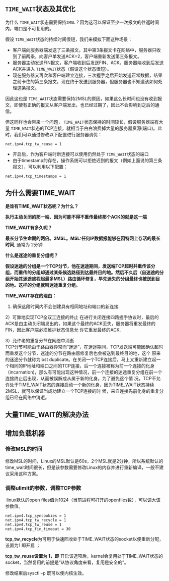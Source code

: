 ## `TIME_WAIT`状态及其优化

为什么 `TIME_WAIT`状态需要保持`2MSL`？因为这可以保证至少一次报文的往返时间内，端口是不可复用的。

假设 `TIME_WAIT`状态的持续时间很短，我们来模拟下面这种场景：

- 客户端向服务器端发送了三条报文，其中第3条报文卡在网络中，服务器只收到了前两条，向客户单发送ACK=2，客户端重新发送第三条报文。
- 服务器主动发送FIN报文，客户端收到后发送FIN、ACK，服务器端收到后发送ACK并进入 `TIME_WAIT`状态（假设这个状态很短）。
- 现在服务器又再次和客户端建立连接，三次握手之后开始发送正常数据，结果之前卡住的第三条报文，现在终于发送到服务器，但服务器也不知道该如何处理这条报文。

因此这也是 `TIME_WAIT`状态需要保持2MSL的原因，如果这么长时间也没有收到报文，即使有正确的报文从客户端发出，也已经过期了，因此不会影响到之后的通信。



但这同样也会带来一个问题， `TIME_WAIT`状态保持的时间较长，假设服务器端有大量 `TIME_WAIT`状态的TCP连接，就相当于白白浪费掉大量的服务器资源(端口)。此时，我们可以通过修改以下配置进行服务器调优：

```
net.ipv4.tcp_tw_reuse = 1
```

- 开启后，作为客户端时新连接可以使用仍然处于 `TIME_WAIT`状态的端口
- 由于timestamp的存在，操作系统可以拒绝迟到的报文（例如上面说的第三条报文），可以利用以下配置：

```
net.ipv4.tcp_timestamps = 1
```







## 为什么需要TIME_WAIT

 **是谁有TIME_WAIT状态呢？为什么？**

​        **执行主动关闭的那一端、因为可能不得不重传最终那个ACK的就是这一端**

**TIME_WAIT有多久呢？**

​        **最长分节生命期的两倍。2MSL。MSL:任何IP数据报能够在因特网上存活的最长时间**, 通常为 2分钟

 **什么是迷途的重复分组呢？**

**假设迷途的分组是一个TCP分节，他在迷途期间，发送端TCP超时并重传该分组，而重传的分组却通过某条候选路径到达最终目的地。然后不久后（自迷途的分组开始其迷途旅程起最多MSL）路由循环修复，早先迷失的分组最终也被送到目的地。这样的分组就叫迷途重复分组。**



**TIME_WAIT存在的理由：**

1) 确保这段时间内不会创建具有相同地址和端口的新连接.

2）可靠地实现TCP全双工连接的终止
    在进行关闭连接四路握手协议时，最后的ACK是由主动关闭端发出的，如果这个最终的ACK丢失，服务器将重发最终的FIN，因此客户端必须维护状态信息允 许它重发最终的ACK.

3）允许老的重复分节在网络中消逝  
    TCP分节可能由于路由器异常而“迷途”，在迷途期间，TCP发送端可能因确认超时而重发这个分节，迷途的分节在路由器修复后也会被送到最终目的地，这个 原来的迷途分节就称为lost duplicate。在关闭一个TCP连接后，马上又重新建立起一个相同的IP地址和端口之间的TCP连接，后一个连接被称为前一个连接的化身 （incarnation)，那么有可能出现这种情况，前一个连接的迷途重复分组在前一个连接终止后出现，从而被误解成从属于新的化身。为了避免这个情 况，TCP不允许处于TIME_WAIT状态的连接启动一个新的化身，因为TIME_WAIT状态持续2MSL，就可以保证当成功建立一个TCP连接的时 候，来自连接先前化身的重复分组已经在网络中消逝。



## 大量TIME_WAIT的解决办法

## 增加负载机器

### 修改MSL的时间

​	修改MSL的时间，Linux的MSL默认是60s，2个MSL就是2分钟，所以系统默认的time_wait时间很长，但是该参数需要修改Linux的内存并进行重新编译，一般不建议采用这种方案。



### 调整ulimit的参数，调整TCP参数

​	linux默认的open files值为1024（当前进程可打开的openfiles数），可以调大该参数值。

```
net.ipv4.tcp_syncookies = 1
net.ipv4.tcp_tw_recycle = 1
net.ipv4.tcp_tw_reuse = 1
net.ipv4.tcp_fin_timeout = 30
```

**tcp_tw_recycle**为可用于快速回收处于TIME_WAIT状态的socket以便重新分配，设置为1 即开启 ；

  **tcp_tw_reuse设置为 1，即** 开启该选项后，kernel会复用处于TIME_WAIT状态的socket，当然复用的前提是“从协议角度来看，复用是安全的”。

 修改结束后sysctl –p 既可以使内核生效。







